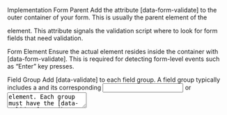 Implementation
Form Parent
Add the attribute [data-form-validate] to the outer container of your form. This is usually the parent element of the <form> element. This attribute signals the validation script where to look for form fields that need validation.

Form Element
Ensure the actual <form> element resides inside the container with [data-form-validate]. This is required for detecting form-level events such as “Enter” key presses.

Field Group
Add [data-validate] to each field group. A field group typically includes a <label> and its corresponding <input> or <textarea> element. Each group must have the [data-validate] attribute to enable validation.

Field Validation Rules
Input min and max
Use the attributes [min="3"] and/or [max="12"] with [data-validate] to define the minimum and maximum character limits for a field. These limits ensure that users enter values of appropriate lengths.

Email
No additional attributes are required for email validation. Email fields are automatically validated to ensure the entered address is in the correct format.

Additional Features
Validation Classes
The following classes are dynamically added or removed based on the validation state of a field:

Class .is--error — Applied when the field fails validation.
Class .is--success — Applied when the field passes validation.
Class .is--filled — Applied when the user has entered a value into the field.
Anti-Spam Protection
To minimize spam submissions. The form includes a built-in delay mechanism. If the form is submitted in less than 5 seconds after loading, the submission will be rejected with a notification. This feature helps block bots that attempt to submit forms instantly.

Custom Submit Button
For enhanced customization:

Wrap your submit button inside an element with the [data-submit] attribute.
The actual submit button should be an <input type="submit"> inside the [data-submit] container.
The script intercepts the click event on [data-submit], validates the form, and only submits it programmatically if all fields pass validation.
Keyboard Behavior
Pressing “Enter” in any input field will trigger the form’s custom submission logic, ensuring all validations are performed before submission. This behavior is disabled for <textarea> elements to allow users to add multi-line text.

Advanced Version
Need more functionality? We also have a Live Form Validation (Advanced)
